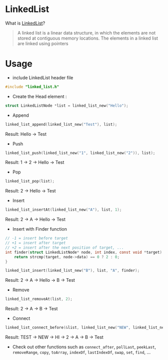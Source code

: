 # LinkedList

What is [LinkedList](https://geeksforgeeks.org/data-structures/linked-list/)?
> A linked list is a linear data structure, in which the elements are not stored at contiguous memory locations. The elements in a linked list are linked using pointers

# Usage

- include LinkedList header file
```c
#include "linked_list.h"
```

- Create the Head element :
```c
struct LinkedListNode *list = linked_list_new("Hello");
```

- Append
```c
linked_list_append(linked_list_new("Test"), list);
```

Result: Hello -> Test

- Push
```c
linked_list_push(linked_list_new("1", linked_list_new("2")), list);
```

Result: 1 -> 2 -> Hello -> Test

- Pop
```c
linked_list_pop(list);
```
Result: 2 -> Hello -> Test

- Insert
```c
linked_list_insertAt(linked_list_new("A"), list, 1);
```
Result: 2 -> A -> Hello -> Test

- Insert with Finder function
```c
// -1 = insert before target
// +1 = insert after target
// +2 = insert after the next position of target, ...
int finder(struct LinkedListNode* node, int index, const void *target) {
    return strcmp(target, node->data) == 0 ? 2 : 0;
}

linked_list_insert(linked_list_new("B"), list, "A", finder);
```
Result: 2 -> A -> Hello -> B -> Test

- Remove
```c
linked_list_removeAt(list, 2);
```
Result: 2 -> A -> B -> Test

- Connect
```c
linked_list_connect_before(&list, linked_list_new("NEW", linked_list_new("HI")), linked_list_new("TEST"));
```
Result: TEST -> NEW -> HI -> 2 -> A -> B -> Test

- Check out other functions such as `connect_after`, `pollLast`, `peekLast`, `removeRange`, `copy`, `toArray`, `indexOf`, `lastIndexOf`, `swap`, `set`, `find`, ...
